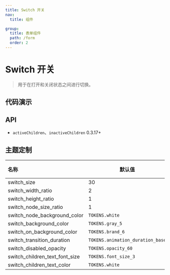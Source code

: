 ```yaml
---
title: Switch 开关
nav:
  title: 组件

group:
  title: 表单组件
  path: /form
  order: 2
---
```


# Switch 开关

> 用于在打开和关闭状态之间进行切换。

## 代码演示

<code src="./__fixtures__/base.tsx"></code>
<code src="./__fixtures__/text.tsx"></code>
<code src="./__fixtures__/disabled.tsx"></code>
<code src="./__fixtures__/size.tsx"></code>
<code src="./__fixtures__/custom.tsx"></code>

## API

- `activeChildren`、`inactiveChildren` <Badge>0.3.17+</Badge>

## 主题定制

| 名称                           | 默认值                           | 描述 |
| :----------------------------- | -------------------------------- | ---- |
| switch_size                    | 30                               | -    |
| switch_width_ratio             | 2                                | -    |
| switch_height_ratio            | 1                                | -    |
| switch_node_size_ratio         | 1                                | -    |
| switch_node_background_color   | `TOKENS.white`                   | -    |
| switch_background_color        | `TOKENS.gray_5`                  | -    |
| switch_on_background_color     | `TOKENS.brand_6`                 | -    |
| switch_transition_duration     | `TOKENS.animation_duration_base` | -    |
| switch_disabled_opacity        | `TOKENS.opacity_60`              | -    |
| switch_children_text_font_size | `TOKENS.font_size_3`             | -    |
| switch_children_text_color     | `TOKENS.white`                   | -    |
